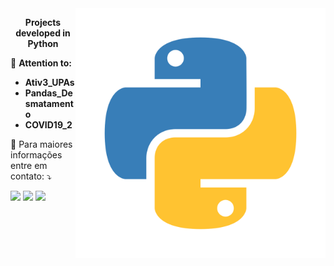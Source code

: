 <img src="python_logo_01.svg" min-width="400px" max-width="400px" width="400px" align="right" alt="python_logo">
<p align="center">
  <b> Projects developed in Python </b> 
</p> 

🦄 <b>Attention to:</b>
<ul>
    <li><b> Ativ3_UPAs </b></li>
    <li><b> Pandas_Desmatamento</b></li>
    <li><b> COVID19_2</b></li>
</ul>

<p align="left">
  💌 Para maiores informações entre em contato: ⤵️
</p>

<p align="left">
  <a href="#" alt="Gmail">
  <img src="https://img.shields.io/badge/-Gmail-FF0000?style=flat-square&labelColor=FF0000&logo=gmail&logoColor=white&link=mailto:vicssb@gmail.com" /></a>

  <a href="#" alt="Linkedin">
  <img src="https://img.shields.io/badge/-Linkedin-0e76a8?style=flat-square&logo=Linkedin&logoColor=white&link=https://www.linkedin.com/in/victor-sergio-silva-barros/" /></a>

  <a href="#" alt="WhatsApp">
  <img src="https://img.shields.io/badge/-WhatsApp-25d366?style=flat-square&labelColor=25d366&logo=whatsapp&logoColor=white&link=https://wa.me/5512987085327"/></a>

  </p>  
